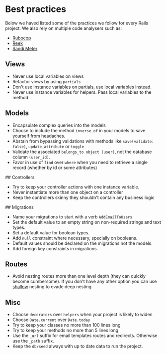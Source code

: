 # Best practices

Below we haved listed some of the practices we follow for every Rails project. We also rely on multiple code analysers such as:

* [Rubocop](https://github.com/bbatsov/rubocop)
* [Reek](https://github.com/troessner/reek)
* [Sandi Meter](https://github.com/makaroni4/sandi_meter)

## Views

* Never use local variables on views
* Refactor views by using `partials`
* Don't use instance variables on partials, use local variables instead.
* Never use instance variables for helpers. Pass local variables to the method

## Models

* Encapsulate complex queries into the models
* Choose to include the method `inverse_of` in your models to save yourself from headaches.
* Abstain from bypassing validations with methods like `save(validate: false)`, `update_attribute` or `toggle`
* Validate the associated `belongs_to object (user)`, not the database column `(user_id)`.
* Favor in use of `find` over `where` when you need to retrieve a single record (whether by id or some attributes)

## Controllers

* Try to keep your controller actions with one instance variable.
* Never instantiate more than one object on a controller
* Keep the controllers skinny they shouldn't contain any business logic 

## Migrations

* Name your migrations to start with a verb `AddEmailToUsers`
* Set the default value to an empty string on non-required strings and text types.
* Set a default value for boolean types.
* Add `null` constraint where necessary, specially on booleans.
* Default values should be declared on the migrations not the models.
* Add foreign key constraints in migrations.

## Routes

* Avoid nesting routes more than one level depth (they can quickly become cumbersome). If you don't have any other option you can use [shallow](http://guides.rubyonrails.org/routing.html#controller-namespaces-and-routing) nesting to evade deep nesting

## Misc

* Choose `decorators` over `helpers` when your project is likely to widen
* Choose `Date.current` over `Date.today`
* Try to keep your classes no more than 100 lines long
* Try to keep your methods no more than 5 lines long
* Use the `_url` suffix for email templates routes and redirects. Otherwise use the `_path` suffix.
* Keep the `db/seed` always with up to date data to run the project.
